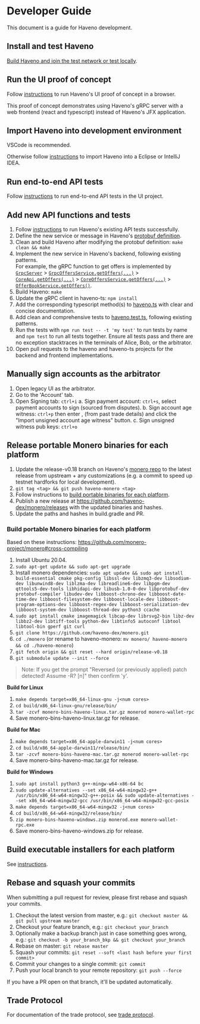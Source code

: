 # Developer Guide

This document is a guide for Haveno development.

## Install and test Haveno

[Build Haveno and join the test network or test locally](installing.md).

## Run the UI proof of concept

Follow [instructions](https://github.com/haveno-dex/haveno-ts#run-in-a-browser) to run Haveno's UI proof of concept in a browser.

This proof of concept demonstrates using Haveno's gRPC server with a web frontend (react and typescript) instead of Haveno's JFX application.

## Import Haveno into development environment

VSCode is recommended.

Otherwise follow [instructions](import-haveno.md) to import Haveno into a Eclipse or IntelliJ IDEA.

## Run end-to-end API tests

Follow [instructions](https://github.com/haveno-dex/haveno-ts#run-tests) to run end-to-end API tests in the UI project.

## Add new API functions and tests

1. Follow [instructions](https://github.com/haveno-dex/haveno-ts#run-tests) to run Haveno's existing API tests successfully.
2. Define the new service or message in Haveno's [protobuf definition](../proto/src/main/proto/grpc.proto).
3. Clean and build Haveno after modifying the protobuf definition: `make clean && make`
4. Implement the new service in Haveno's backend, following existing patterns.<br>
   For example, the gRPC function to get offers is implemented by [`GrpcServer`](https://github.com/haveno-dex/haveno/blob/master/daemon/src/main/java/haveno/daemon/grpc/GrpcServer.java) > [`GrpcOffersService.getOffers(...)`](https://github.com/haveno-dex/haveno/blob/b761dbfd378faf49d95090c126318b419af7926b/daemon/src/main/java/haveno/daemon/grpc/GrpcOffersService.java#L104) > [`CoreApi.getOffers(...)`](https://github.com/haveno-dex/haveno/blob/b761dbfd378faf49d95090c126318b419af7926b/core/src/main/java/haveno/core/api/CoreApi.java#L128) > [`CoreOffersService.getOffers(...)`](https://github.com/haveno-dex/haveno/blob/b761dbfd378faf49d95090c126318b419af7926b/core/src/main/java/haveno/core/api/CoreOffersService.java#L126) > [`OfferBookService.getOffers()`](https://github.com/haveno-dex/haveno/blob/b761dbfd378faf49d95090c126318b419af7926b/core/src/main/java/haveno/core/offer/OfferBookService.java#L193).
5. Build Haveno: `make`
6. Update the gRPC client in haveno-ts: `npm install`
7. Add the corresponding typescript method(s) to [haveno.ts](https://github.com/haveno-dex/haveno-ts/blob/master/src/haveno.ts) with clear and concise documentation.
8. Add clean and comprehensive tests to [haveno.test.ts](https://github.com/haveno-dex/haveno-ts/blob/master/src/haveno.test.ts), following existing patterns.
9. Run the tests with `npm run test -- -t 'my test'` to run tests by name and `npm test` to run all tests together. Ensure all tests pass and there are no exception stacktraces in the terminals of Alice, Bob, or the arbitrator.
10. Open pull requests to the haveno and haveno-ts projects for the backend and frontend implementations.

## Manually sign accounts as the arbitrator

1. Open legacy UI as the arbitrator.
2. Go to the 'Account' tab.
3. Open Signing tab: `ctrl+i`
    a. Sign payment account: `ctrl+s`, select payment accounts to sign (sourced from disputes).
    b. Sign account age witness: `ctrl+p` then enter <witness hash>,<pub key hash> (from past trade details) and click the "Import unsigned account age witness" button.
    c. Sign unsigned witness pub keys: `ctrl+o`

## Release portable Monero binaries for each platform

1. Update the release-v0.18 branch on Haveno's [monero repo](https://github.com/haveno-dex/monero) to the latest release from upstream + any customizations (e.g. a commit to speed up testnet hardforks for local development).
2. `git tag <tag> && git push haveno-monero <tag>`
3. Follow instructions to [build portable binaries for each platform](#build-portable-monero-binaries-for-each-platform).
4. Publish a new release at https://github.com/haveno-dex/monero/releases with the updated binaries and hashes.
5. Update the paths and hashes in build.gradle and PR.

### Build portable Monero binaries for each platform

Based on these instructions: https://github.com/monero-project/monero#cross-compiling

1. Install Ubuntu 20.04.
2. `sudo apt-get update && sudo apt-get upgrade`
3. Install monero dependencies: `sudo apt update && sudo apt install build-essential cmake pkg-config libssl-dev libzmq3-dev libsodium-dev libunwind8-dev liblzma-dev libreadline6-dev libpgm-dev qttools5-dev-tools libhidapi-dev libusb-1.0-0-dev libprotobuf-dev protobuf-compiler libudev-dev libboost-chrono-dev libboost-date-time-dev libboost-filesystem-dev libboost-locale-dev libboost-program-options-dev libboost-regex-dev libboost-serialization-dev libboost-system-dev libboost-thread-dev python3 ccache`
4. `sudo apt install cmake imagemagick libcap-dev librsvg2-bin libz-dev libbz2-dev libtiff-tools python-dev libtinfo5 autoconf libtool libtool-bin gperf git curl`
5. `git clone https://github.com/haveno-dex/monero.git`
6. `cd ./monero` (or rename to haveno-monero: `mv monero/ haveno-monero && cd ./haveno-monero`)
7. `git fetch origin && git reset --hard origin/release-v0.18`
8. `git submodule update --init --force`

> Note:
> If you get the prompt "Reversed (or previously applied) patch detected!  Assume -R? [n]" then confirm 'y'.

**Build for Linux**

1. `make depends target=x86_64-linux-gnu -j<num cores>`
2. `cd build/x86_64-linux-gnu/release/bin/`
3. `tar -zcvf monero-bins-haveno-linux.tar.gz monerod monero-wallet-rpc`
4. Save monero-bins-haveno-linux.tar.gz for release.

**Build for Mac**

1. `make depends target=x86_64-apple-darwin11 -j<num cores>`
2. `cd build/x86_64-apple-darwin11/release/bin/`
3. `tar -zcvf monero-bins-haveno-mac.tar.gz monerod monero-wallet-rpc`
4. Save monero-bins-haveno-mac.tar.gz for release.

**Build for Windows**

1. `sudo apt install python3 g++-mingw-w64-x86-64 bc`
2. `sudo update-alternatives --set x86_64-w64-mingw32-g++ /usr/bin/x86_64-w64-mingw32-g++-posix && sudo update-alternatives --set x86_64-w64-mingw32-gcc /usr/bin/x86_64-w64-mingw32-gcc-posix`
3. `make depends target=x86_64-w64-mingw32 -j<num cores>`
4. `cd build/x86_64-w64-mingw32/release/bin/`
5. `zip monero-bins-haveno-windows.zip monerod.exe monero-wallet-rpc.exe`
6. Save monero-bins-haveno-windows.zip for release.

## Build executable installers for each platform

See [instructions](/desktop/package/README.md).

## Rebase and squash your commits

When submitting a pull request for review, please first rebase and squash your commits.

1. Checkout the latest version from master, e.g.: `git checkout master && git pull upstream master`
2. Checkout your feature branch, e.g.: `git checkout your_branch`
3. Optionally make a backup branch just in case something goes wrong, e.g.: `git checkout -b your_branch_bkp && git checkout your_branch`
4. Rebase on master: `git rebase master`
5. Squash your commits: `git reset --soft <last hash before your first commit>`
6. Commit your changes to a single commit: `git commit`
7. Push your local branch to your remote repository: `git push --force`

If you have a PR open on that branch, it'll be updated automatically.

## Trade Protocol

For documentation of the trade protocol, see [trade protocol](trade_protocol/trade-protocol.pdf).
